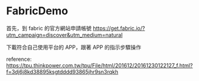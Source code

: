 # FabricDemo

首先，到 fabric 的官方網站申請帳號
https://get.fabric.io/?utm_campaign=discover&utm_medium=natural

下載符合自己使用平台的 APP，跟著 APP 的指示步驟操作

reference:
https://tpu.thinkpower.com.tw/tpu/File/html/201612/20161230122127_f.html?f=3dj6j8kd38895ksgtdddd93865jhr9sn3rqkh
